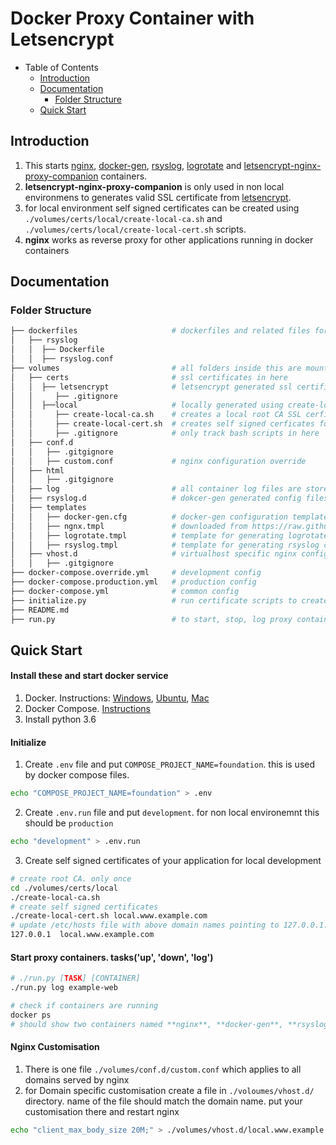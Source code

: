 # Docker Proxy Container with Letsencrypt

- Table of Contents
  - [Introduction](#introduction)
  - [Documentation](#documentation)
    - [Folder Structure](#folder-structure)
  - [Quick Start](#quick-start)

## Introduction
1. This starts [nginx](https://hub.docker.com/_/nginx/), [docker-gen](https://github.com/jwilder/docker-gen), [rsyslog](https://www.rsyslog.com), [logrotate](https://github.com/blacklabelops/logrotate) and [letsencrypt-nginx-proxy-companion](https://github.com/JrCs/docker-letsencrypt-nginx-proxy-companion) containers.
2. **letsencrypt-nginx-proxy-companion** is only used in non local environmens to generates valid SSL certificate from [letsencrypt](https://letsencrypt.org/).
3. for local environment self signed certificates can be created using `./volumes/certs/local/create-local-ca.sh` and `./volumes/certs/local/create-local-cert.sh` scripts.
3. **nginx** works as reverse proxy for other applications running in docker containers



## Documentation
### Folder Structure
```bash
├── dockerfiles                     # dockerfiles and related files for containers
│   ├── rsyslog
│   │  ├── Dockerfile
│   │  ├── rsyslog.conf
├── volumes                         # all folders inside this are mounted in docker container
│   ├── certs                       # ssl certificates in here
│   │  ├── letsencrypt              # letsencrypt generated ssl certificates
│   │     ├── .gitignore
│   │  ├──local                     # locally generated using create-local-cert.sh
│   │     ├── create-local-ca.sh    # creates a local root CA SSL cerficiates
│   │     ├── create-local-cert.sh  # creates self signed cerficates for development
│   │     ├── .gitignore            # only track bash scripts in here
│   ├── conf.d
│   │   ├── .gitgignore
│   │   ├── custom.conf             # nginx configuration override
│   ├── html
│   │   ├── .gitgignore
│   ├── log                         # all container log files are stored here
│   ├── rsyslog.d                   # dokcer-gen generated config files for rsyslog
│   ├── templates
│   │   ├── docker-gen.cfg          # docker-gen configuration template
│   │   ├── ngnx.tmpl               # downloaded from https://raw.githubusercontent.com/jwilder/docker-gen/master/templates/nginx.tmpl
│   │   ├── logrotate.tmpl          # template for generating logrotate configuration files
│   │   ├── rsyslog.tmpl            # template for generating rsyslog configuration files
│   ├── vhost.d                     # virtualhost specific nginx config can be put here i.e. www.example.com
│   │   ├── .gitgignore
├── docker-compose.override.yml     # development config
├── docker-compose.production.yml   # production config
├── docker-compose.yml              # common config
├── initialize.py                   # run certificate scripts to create root CA and ssl certificates
├── README.md
├── run.py                          # to start, stop, log proxy containers
```

## Quick Start

#### Install these and start docker service
1. Docker. Instructions: [Windows](https://docs.docker.com/docker-for-windows/install/#start-docker-for-windows),
  [Ubuntu](https://docs.docker.com/install/linux/docker-ce/ubuntu/#os-requirements),
  [Mac](https://docs.docker.com/docker-for-mac/install/#install-and-run-docker-for-mac)
2. Docker Compose. [Instructions](https://docs.docker.com/compose/install/#install-compose)
3. Install python 3.6

#### Initialize
1. Create `.env` file and put `COMPOSE_PROJECT_NAME=foundation`. this is used by docker compose files.
```bash
echo "COMPOSE_PROJECT_NAME=foundation" > .env
```
2. Create `.env.run` file and put `development`. for non local environemnt this should be `production`
```bash
echo "development" > .env.run
```
3. Create self signed certificates of your application for local development
```bash
# create root CA. only once
cd ./volumes/certs/local
./create-local-ca.sh
# create self signed certificates
./create-local-cert.sh local.www.example.com
# update /etc/hosts file with above domain names pointing to 127.0.0.1.
127.0.0.1  local.www.example.com
```

#### Start proxy containers. tasks('up', 'down', 'log')
```bash
# ./run.py [TASK] [CONTAINER]
./run.py log example-web

# check if containers are running
docker ps
# should show two containers named **nginx**, **docker-gen**, **rsyslog**, **logrotate** for 'local' environement
```

#### Nginx Customisation
1. There is one file `./volumes/conf.d/custom.conf` which applies to all domains served by nginx
2. for Domain specific customisation create a file in `./voloumes/vhost.d/` directory. name of the file should match the domain name. put your customisation there and restart nginx
```bash
echo "client_max_body_size 20M;" > ./volumes/vhost.d/local.www.example.com
```
